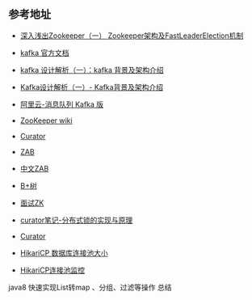 ## 参考地址
- [深入浅出Zookeeper（一） Zookeeper架构及FastLeaderElection机制](http://www.jasongj.com/zookeeper/fastleaderelection/)

- [kafka 官方文档](http://kafka.apache.org/intro)
- [kafka 设计解析（一）：kafka 背景及架构介绍](https://www.infoq.cn/article/kafka-analysis-part-1)
- [Kafka设计解析（一）- Kafka背景及架构介绍](http://www.jasongj.com/2015/03/10/KafkaColumn1/)
- [阿里云-消息队列 Kafka 版](https://www.aliyun.com/product/kafka)


- [ZooKeeper wiki](https://cwiki.apache.org/confluence/display/ZooKeeper/Index) 
- [Curator](http://curator.apache.org)
- [ZAB](https://distributedalgorithm.wordpress.com/2015/06/20/architecture-of-zab-zookeeper-atomic-broadcast-protocol/#comments)
- [中文ZAB](https://zhuanlan.zhihu.com/p/51848759)

- [B+树](https://www.cs.usfca.edu/~galles/visualization/BPlusTree.html)
- [面试ZK](https://github.com/Snailclimb/JavaGuide/blob/master/docs/system-design/framework/ZooKeeper.md)

- [curator笔记-分布式锁的实现与原理](https://www.jianshu.com/p/6618471f6e75?tdsourcetag=s_pcqq_aiomsg)
- [Curator](http://curator.apache.org/)

- [HikariCP 数据库连接池大小](https://github.com/brettwooldridge/HikariCP/wiki/About-Pool-Sizing)
- [HikariCP连接池监控](https://github.com/brettwooldridge/HikariCP/wiki/MBean-(JMX)-Monitoring-and-Management)

java8 快速实现List转map 、分组、过滤等操作 总结
